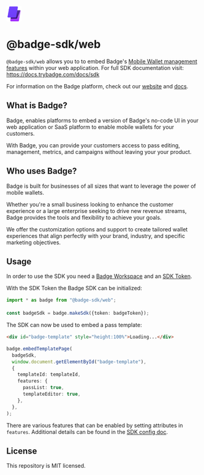 <img src="logo.png" height="40px" />

# @badge-sdk/web

`@badge-sdk/web` allows you to to embed Badge's
[Mobile Wallet management features](https://www.trybadge.com/saas-platform)
within your web application. For full SDK documentation visit:
https://docs.trybadge.com/docs/sdk

For information on the Badge platform, check out our
[website](https://www.trybadge.com) and [docs](https://docs.trybadge.com).

## What is Badge?

Badge, enables platforms to embed a version of Badge's no-code UI in your web
application or SaaS platform to enable mobile wallets for your customers.

With Badge, you can provide your customers access to pass editing, management,
metrics, and campaigns without leaving your your product.

## Who uses Badge?

Badge is built for businesses of all sizes that want to leverage the power of
mobile wallets.

Whether you're a small business looking to enhance the customer experience or a
large enterprise seeking to drive new revenue streams, Badge provides the tools
and flexibility to achieve your goals.

We offer the customization options and support to create tailored wallet
experiences that align perfectly with your brand, industry, and specific
marketing objectives.

## Usage

In order to use the SDK you need a
[Badge Workspace](https://app.trybadge.com/_/create-account) and an
[SDK Token](https://docs.trybadge.com/docs/sdk-getting-started#create-an-sdk-token).

With the SDK Token the Badge SDK can be initialized:

```ts
import * as badge from "@badge-sdk/web";

const badgeSdk = badge.makeSdk({token: badgeToken});
```

The SDK can now be used to embed a pass template:

```html
<div id="badge-template" style="height:100%">Loading...</div>
```

```ts
badge.embedTemplatePage(
  badgeSdk,
  window.document.getElementById("badge-template"),
  {
    templateId: templateId,
    features: {
      passList: true,
      templateEditor: true,
    },
  },
);
```

There are various features that can be enabled by setting attributes in
`features`. Additional details can be found in the
[SDK config doc](https://docs.trybadge.com/docs/sdk-config-embed#badge-features).

## License

This repository is MIT licensed.

